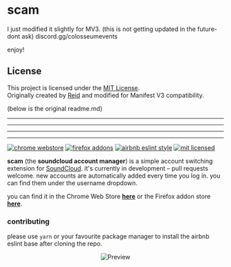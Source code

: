 # scam
I just modified it slightly for MV3. (this is not getting updated in the future- dont ask)
discord.gg/colosseumevents

enjoy! 

## License

This project is licensed under the [MIT License](LICENSE).  
Originally created by [Reid](https://github.com/nihilist/scam) and modified for Manifest V3 compatibility.


(below is the original readme.md)



----------------
----------------
----------------
----------------
[![chrome webstore](https://img.shields.io/chrome-web-store/v/pjjmnjpdamiodphjhekmbdgnbegndmkc?style=flat-square)](https://chrome.google.com/webstore/detail/pjjmnjpdamiodphjhekmbdgnbegndmkc)
[![firefox addons](https://img.shields.io/amo/v/scam?style=flat-square)](https://addons.mozilla.org/en-US/firefox/addon/scam/)
[![airbnb eslint style](https://img.shields.io/static/v1?label=code%20style&message=airbnb&color=success&style=flat-square)](https://github.com/airbnb/javascript)
[![mit licensed](https://img.shields.io/static/v1?label=license&message=mit&color=success&style=flat-square)](https://github.com/nihilist/scam/blob/master/LICENSE.md)

**scam** (the **soundcloud account manager**) is a simple account switching extension for [SoundCloud](https://soundcloud.com). it's currently in development – pull requests welcome. new accounts are automatically added every time you log in. you can find them under the username dropdown.

you can find it in the Chrome Web Store [**here**](https://chrome.google.com/webstore/detail/pjjmnjpdamiodphjhekmbdgnbegndmkc) or the Firefox addon store [**here**](https://addons.mozilla.org/en-US/firefox/addon/scam/).

### contributing
please use `yarn` or your favourite package manager to install the airbnb eslint base after cloning the repo.

<p align="center">
  <img alt="Preview" src="https://i.imgur.com/BKXKIEe.png"/>
</p>
